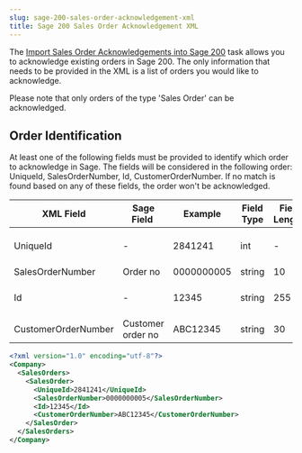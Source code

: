 ```yaml
---
slug: sage-200-sales-order-acknowledgement-xml
title: Sage 200 Sales Order Acknowledgement XML
---
```

The [Import Sales Order Acknowledgements into Sage 200](importing-sales-order-acknowledgements-into-sage-200) task allows you to acknowledge existing orders in Sage 200. The only information that needs to be provided in the XML is a list of orders you would like to acknowledge.

Please note that only orders of the type 'Sales Order' can be acknowledged.

## Order Identification
At least one of the following fields must be provided to identify which order to acknowledge in Sage. The fields will be considered in the following order: UniqueId, SalesOrderNumber, Id, CustomerOrderNumber. If no match is found based on any of these fields, the order won't be acknowledged.

| XML Field | Sage Field | Example | Field Type | Field Length | Input | Notes |
| --- | --- | --- | --- | --- | --- | --- |
| UniqueId | - | 2841241 | int | - | Optional | Used to specify the SOPOrderReturn.SOPOrderReturnID value from the Sage database. |
| SalesOrderNumber | Order no | 0000000005 | string | 10 | Optional | |
| Id | - | 12345 | string | 255 | Optional | Only works where an order was imported into Sage via Zynk, and an Id was specified at the time. |
| CustomerOrderNumber | Customer order no | ABC12345 | string | 30 | Optional | |

```xml
<?xml version="1.0" encoding="utf-8"?>
<Company>
  <SalesOrders>
    <SalesOrder>
      <UniqueId>2841241</UniqueId>
      <SalesOrderNumber>0000000005</SalesOrderNumber>
      <Id>12345</Id>
      <CustomerOrderNumber>ABC12345</CustomerOrderNumber>
    </SalesOrder>
  </SalesOrders>
</Company>
```
